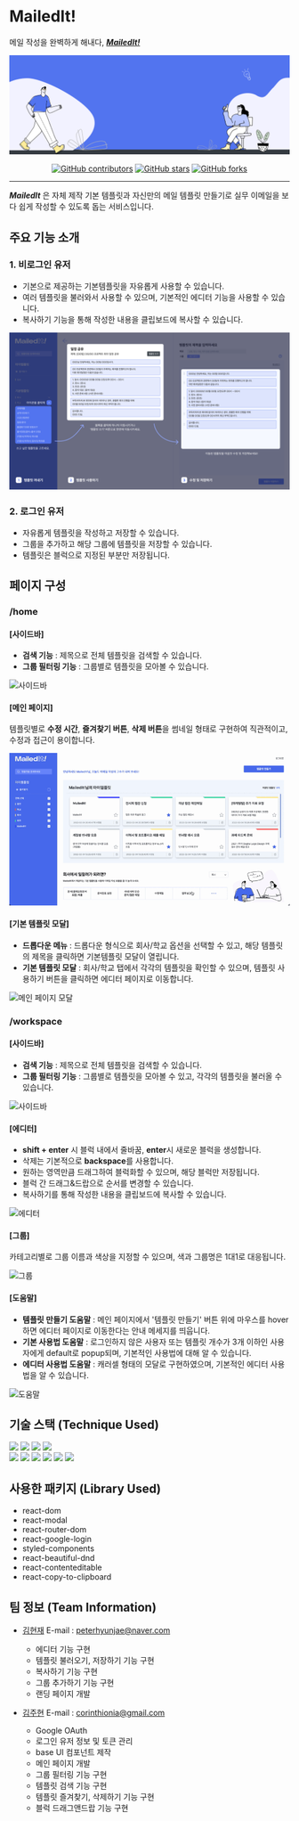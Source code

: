 # MailedIt!

메일 작성을 완벽하게 해내다, [**_MailedIt!_**](https://mailedit.me/)

[![logo](public/img/footerImg.png)](https://mailedit.me/)

<p align="center">
	<a href="https://github.com/Team-MailedIt/mailedit-client/graphs/contributors"><img alt="GitHub contributors" src="https://img.shields.io/github/contributors/Team-MailedIt/mailedit-client?color=success"></a>
	<a href="https://github.com/Team-MailedIt/mailedit-client/stargazers"><img alt="GitHub stars" src="https://img.shields.io/github/stars/Team-MailedIt/mailedit-client"></a>
	<a href="https://github.com/Team-MailedIt/mailedit-client/network"><img alt="GitHub forks" src="https://img.shields.io/github/forks/Team-MailedIt/mailedit-client"></a>
</p>

---

**_MailedIt_** 은 자체 제작 기본 템플릿과 자신만의 메일 템플릿 만들기로 실무 이메일을 보다 쉽게 작성할 수 있도록 돕는 서비스입니다.

## 주요 기능 소개

### 1. 비로그인 유저

- 기본으로 제공하는 기본템플릿을 자유롭게 사용할 수 있습니다.
- 여러 템플릿을 불러와서 사용할 수 있으며, 기본적인 에디터 기능을 사용할 수 있습니다.
- 복사하기 기능을 통해 작성한 내용을 클립보드에 복사할 수 있습니다.

<img src = "public/img/help_img.png"/>

### 2. 로그인 유저

- 자유롭게 템플릿을 작성하고 저장할 수 있습니다.
- 그룹을 추가하고 해당 그룹에 템플릿을 저장할 수 있습니다.
- 템플릿은 블럭으로 지정된 부분만 저장됩니다.

## 페이지 구성

### /home

#### [사이드바]

- **검색 기능** : 제목으로 전체 템플릿을 검색할 수 있습니다.
- **그룹 필터링 기능** : 그룹별로 템플릿을 모아볼 수 있습니다.

![사이드바](gif/sidebar.gif)

#### [메인 페이지]

템플릿별로 **수정 시간**, **즐겨찾기 버튼**, **삭제 버튼**을 썸네일 형태로 구현하여 직관적이고, 수정과 접근이 용이합니다.

![메인 페이지](gif/mainpage.gif)

#### [기본 템플릿 모달]

- **드롭다운 메뉴** : 드롭다운 형식으로 회사/학교 옵션을 선택할 수 있고, 해당 템플릿의 제목을 클릭하면 기본템플릿 모달이 열립니다.
- **기본 템플릿 모달** : 회사/학교 탭에서 각각의 템플릿을 확인할 수 있으며, 템플릿 사용하기 버튼을 클릭하면 에디터 페이지로 이동합니다.

![메인 페이지 모달](gif/mainmodal.gif)

### /workspace

#### [사이드바]

- **검색 기능** : 제목으로 전체 템플릿을 검색할 수 있습니다.
- **그룹 필터링 기능** : 그룹별로 템플릿을 모아볼 수 있고, 각각의 템플릿을 불러올 수 있습니다.

![사이드바](gif/ws_sidebar.gif)

#### [에디터]

- **shift + enter** 시 블럭 내에서 줄바꿈, **enter**시 새로운 블럭을 생성합니다.
- 삭제는 기본적으로 **backspace**를 사용합니다.
- 원하는 영역만큼 드래그하여 블럭화할 수 있으며, 해당 블럭만 저장됩니다.
- 블럭 간 드래그&드랍으로 순서를 변경할 수 있습니다.
- 복사하기를 통해 작성한 내용을 클립보드에 복사할 수 있습니다.

![에디터](gif/editor.gif)

#### [그룹]

카테고리별로 그룹 이름과 색상을 지정할 수 있으며, 색과 그룹명은 1대1로 대응됩니다.

![그룹](gif/group.gif)

#### [도움말]

- **템플릿 만들기 도움말** : 메인 페이지에서 '템플릿 만들기' 버튼 위에 마우스를 hover하면 에디터 페이지로 이동한다는 안내 메세지를 띄웁니다.
- **기본 사용법 도움말** : 로그인하지 않은 사용자 또는 템플릿 개수가 3개 이하인 사용자에게 default로 popup되며, 기본적인 사용법에 대해 알 수 있습니다.
- **에디터 사용법 도움말** : 캐러셀 형태의 모달로 구현하였으며, 기본적인 에디터 사용법을 알 수 있습니다.

![도움말](gif/help.gif)

## 기술 스택 (Technique Used)

<img src="https://img.shields.io/badge/React-61DAFB?style=flat-square&logo=React&logoColor=white"/>
<img src="https://img.shields.io/badge/JavaScript-F7DF1E?style=flat-square&logo=JavaScript&logoColor=white"/>
<img src="https://img.shields.io/badge/styled components-DB7093?style=flat-square&logo=styledcomponents&logoColor=white"/>
<img src="https://img.shields.io/badge/Google OAuth-4285F4?style=flat-square&logo=Google&logoColor=white"/>
<br/>
<img src="https://img.shields.io/badge/Postman-FF6C37?style=flat-square&logo=Postman&logoColor=white"/>
<img src="https://img.shields.io/badge/Figma-F24E1E?style=flat-square&logo=Figma&logoColor=white"/>
<img src="https://img.shields.io/badge/Axios-E01B22?style=flat-square"/>
<img src="https://img.shields.io/badge/Slack-4A154B?style=flat-square&logo=Slack&logoColor=white"/>
<img src="https://img.shields.io/badge/Notion-000000?style=flat-square&logo=Notion&logoColor=white"/>
<img src="https://img.shields.io/badge/Vercel-000000?style=flat-square&logo=Vercel&logoColor=white"/>

## 사용한 패키지 (Library Used)

- react-dom
- react-modal
- react-router-dom
- react-google-login
- styled-components
- react-beautiful-dnd
- react-contenteditable
- react-copy-to-clipboard

## 팀 정보 (Team Information)

- [김현재](https://github.com/itsnowkim) E-mail : [peterhyunjae@naver.com](mailto:peterhyunjae@naver.com)

  - 에디터 기능 구현
  - 템플릿 불러오기, 저장하기 기능 구현
  - 복사하기 기능 구현
  - 그룹 추가하기 기능 구현
  - 랜딩 페이지 개발

- [김주현](https://github.com/corinthionia) E-mail : [corinthionia@gmail.com](mailto:corinthionia@gmail.com)

  - Google OAuth
  - 로그인 유저 정보 및 토큰 관리
  - base UI 컴포넌트 제작
  - 메인 페이지 개발
  - 그룹 필터링 기능 구현
  - 템플릿 검색 기능 구현
  - 템플릿 즐겨찾기, 삭제하기 기능 구현
  - 블럭 드래그앤드랍 기능 구현
